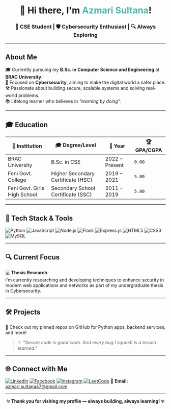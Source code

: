 <h1 align="center">👋 Hi there, I'm <span style="color:#4DB6AC;">Azmari Sultana</span>!</h1>
<h3 align="center">🚀 CSE Student | 🛡️ Cybersecurity Enthusiast | 🔍 Always Exploring</h3> 



---

##  About Me

🎓 Currently pursuing my **B.Sc. in Computer Science and Engineering** at **BRAC University**.  
🔐 Focused on **Cybersecurity**, aiming to make the digital world a safer place.  
🛠️ Passionate about building secure, scalable systems and solving real-world problems.  
📚 Lifelong learner who believes in _"learning by doing"_.

---

## 🎓 Education

| 📍 Institution                  | 🎓 Degree/Level                       | 📅 Year         | 🏆 GPA/CGPA |
|-------------------------------|--------------------------------------|----------------|------------|
| BRAC University               | B.Sc. in CSE                         | 2022 – Present | `0.00`     |
| Feni Govt. College            | Higher Secondary Certificate (HSC)  | 2019 – 2021    | `5.00`     |
| Feni Govt. Girls' High School | Secondary School Certificate (SSC)  | 2011 – 2019    | `5.00`     |

---

## 🧠 Tech Stack & Tools

![Python](https://img.shields.io/badge/-Python-3776AB?style=flat-square&logo=python&logoColor=white)
![JavaScript](https://img.shields.io/badge/-JavaScript-F7DF1E?style=flat-square&logo=javascript&logoColor=black)
![Node.js](https://img.shields.io/badge/-Node.js-339933?style=flat-square&logo=node.js&logoColor=white)
![Flask](https://img.shields.io/badge/-Flask-000000?style=flat-square&logo=flask&logoColor=white)
![Express.js](https://img.shields.io/badge/-Express.js-000000?style=flat-square&logo=express&logoColor=white)
![HTML5](https://img.shields.io/badge/-HTML5-E34F26?style=flat-square&logo=html5&logoColor=white)
![CSS3](https://img.shields.io/badge/-CSS3-1572B6?style=flat-square&logo=css3)
![MySQL](https://img.shields.io/badge/-MySQL-4479A1?style=flat-square&logo=mysql&logoColor=white)

---

## 🔍 Current Focus

💻 **Thesis Research**  
I'm currently researching and developing techniques to enhance security in modern web applications and networks as part of my undergraduate thesis in Cybersecurity.

---

## 🛠️ Projects

📌 Check out my pinned repos on GitHub for Python apps, backend services, and more!

> ✨ *“Secure code is good code. And every bug I squash is a lesson learned.”*

---

## 🌐 Connect with Me

[![LinkedIn](https://img.shields.io/badge/-LinkedIn-0A66C2?style=flat-square&logo=linkedin&logoColor=white)](https://www.linkedin.com/in/azmari-sultana-a843a0252/)
[![Facebook](https://img.shields.io/badge/-Facebook-1877F2?style=flat-square&logo=facebook&logoColor=white)](https://www.facebook.com/tushmi.ibrahim/)
[![Instagram](https://img.shields.io/badge/-Instagram-E4405F?style=flat-square&logo=instagram&logoColor=white)](https://www.instagram.com/stories/i_yum_tush/)
[![LeetCode](https://img.shields.io/badge/-LeetCode-FFA116?style=flat-square&logo=leetcode&logoColor=black)](https://leetcode.com/u/azmarisultana/)
📧 **Email:** azmari.sultana47@gmail.com

---

<p align="center"><b>✨ Thank you for visiting my profile — always building, always learning! ✨</b></p>


